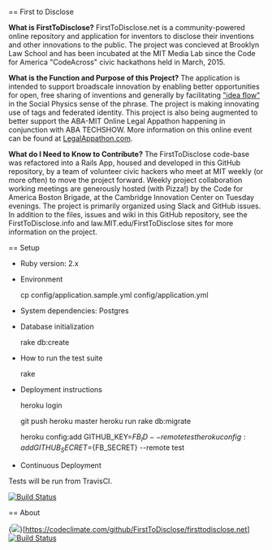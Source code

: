 == First to Disclose

**What is FirstToDisclose?**  FirstToDisclose.net is a community-powered online repository and application for inventors to disclose their inventions and other innovations to the public.  The project was concieved at Brooklyn Law School and has been incubated at the MIT Media Lab since the Code for America "CodeAcross" civic hackathons held in March, 2015.

**What is the Function and Purpose of this Project?** The application is intended to support broadscale innovation by enabling better opportunities for open, free sharing of inventions and generally by facilitating ["idea flow"](http://socialphysics.media.mit.edu) in the Social Physics sense of the phrase.  The project is making innovating use of tags and federated identity. This project is also being augmented to better support the ABA-MIT Online Legal Appathon happening in conjunction with ABA TECHSHOW.   More information on this online event can be found at [LegalAppathon.com](http://LegalAppathon.com).

**What do I Need to Know to Contribute?**  The FirstToDisclose code-base was refactored into a Rails App, housed and developed in this GitHub repository, by a team of volunteer civic hackers who meet at MIT weekly (or more often) to move the project forward.  Weekly project collaboration working meetings are generously hosted (with Pizza!) by the Code for America Boston Brigade, at the Cambridge Innovation Center on Tuesday evenings.  The project is primarily organized using Slack and GitHub issues.  In addition to the files, issues and wiki in this GitHub repository, see the FirstToDisclose.info and law.MIT.edu/FirstToDisclose sites for more information on the project.


== Setup

* Ruby version: 2.x

* Environment

  cp config/application.sample.yml config/application.yml

* System dependencies: Postgres

* Database initialization

  rake db:create

* How to run the test suite

  rake

* Deployment instructions

  heroku login

  git push heroku master
  heroku run rake db:migrate

  heroku config:add GITHUB_KEY=${FB_ID} --remote test
  heroku config:add GITHUB_SECRET=${FB_SECRET} --remote test

* Continuous Deployment 

Tests will be run from TravisCI. 

[![Build Status](https://travis-ci.org/FirstToDisclose/firsttodisclose.net.svg)](https://travis-ci.org/FirstToDisclose/firsttodisclose.net)

== About

{<img src="https://codeclimate.com/github/FirstToDisclose/firsttodisclose.net/badges/gpa.svg" />}[https://codeclimate.com/github/FirstToDisclose/firsttodisclose.net]
[![Build Status](https://travis-ci.org/FirstToDisclose/firsttodisclose.net.svg?branch=master)](https://travis-ci.org/FirstToDisclose/firsttodisclose.net)
